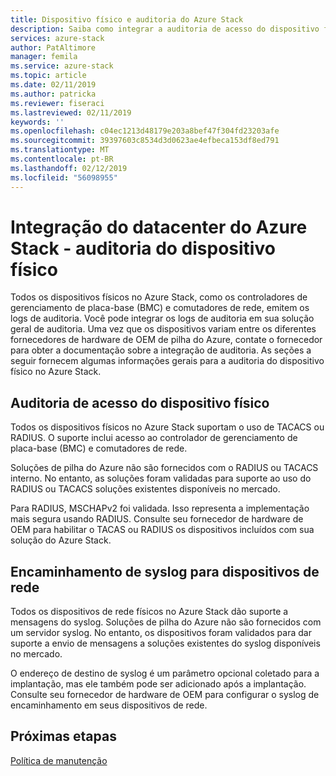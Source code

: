 ```yaml
---
title: Dispositivo físico e auditoria do Azure Stack
description: Saiba como integrar a auditoria de acesso do dispositivo físico no Azure Stack
services: azure-stack
author: PatAltimore
manager: femila
ms.service: azure-stack
ms.topic: article
ms.date: 02/11/2019
ms.author: patricka
ms.reviewer: fiseraci
ms.lastreviewed: 02/11/2019
keywords: ''
ms.openlocfilehash: c04ec1213d48179e203a8bef47f304fd23203afe
ms.sourcegitcommit: 39397603c8534d3d0623ae4efbeca153df8ed791
ms.translationtype: MT
ms.contentlocale: pt-BR
ms.lasthandoff: 02/12/2019
ms.locfileid: "56098955"
---
```

# <a name="azure-stack-datacenter-integration---physical-device-auditing"></a>Integração do datacenter do Azure Stack - auditoria do dispositivo físico

Todos os dispositivos físicos no Azure Stack, como os controladores de gerenciamento de placa-base (BMC) e comutadores de rede, emitem os logs de auditoria. Você pode integrar os logs de auditoria em sua solução geral de auditoria. Uma vez que os dispositivos variam entre os diferentes fornecedores de hardware de OEM de pilha do Azure, contate o fornecedor para obter a documentação sobre a integração de auditoria.
As seções a seguir fornecem algumas informações gerais para a auditoria do dispositivo físico no Azure Stack.  

## <a name="physical-device-access-auditing"></a>Auditoria de acesso do dispositivo físico

Todos os dispositivos físicos no Azure Stack suportam o uso de TACACS ou RADIUS. O suporte inclui acesso ao controlador de gerenciamento de placa-base (BMC) e comutadores de rede.

Soluções de pilha do Azure não são fornecidos com o RADIUS ou TACACS interno. No entanto, as soluções foram validadas para suporte ao uso do RADIUS ou TACACS soluções existentes disponíveis no mercado.

Para RADIUS, MSCHAPv2 foi validada. Isso representa a implementação mais segura usando RADIUS.
Consulte seu fornecedor de hardware de OEM para habilitar o TACAS ou RADIUS os dispositivos incluídos com sua solução do Azure Stack.

## <a name="syslog-forwarding-for-network-devices"></a>Encaminhamento de syslog para dispositivos de rede

Todos os dispositivos de rede físicos no Azure Stack dão suporte a mensagens do syslog. Soluções de pilha do Azure não são fornecidos com um servidor syslog. No entanto, os dispositivos foram validados para dar suporte a envio de mensagens a soluções existentes do syslog disponíveis no mercado.

O endereço de destino de syslog é um parâmetro opcional coletado para a implantação, mas ele também pode ser adicionado após a implantação. Consulte seu fornecedor de hardware de OEM para configurar o syslog de encaminhamento em seus dispositivos de rede.

## <a name="next-steps"></a>Próximas etapas

[Política de manutenção](azure-stack-servicing-policy.md)
